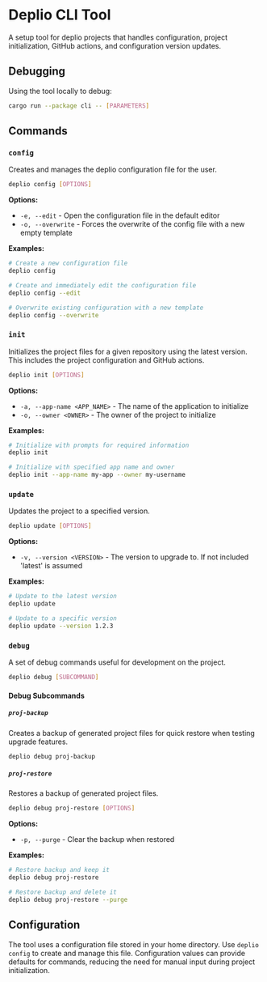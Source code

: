 # Deplio CLI Tool

A setup tool for deplio projects that handles configuration, project initialization, GitHub actions, and configuration version updates.

## Debugging

Using the tool locally to debug:

```bash
cargo run --package cli -- [PARAMETERS]
```

## Commands

### `config`

Creates and manages the deplio configuration file for the user.

```bash
deplio config [OPTIONS]
```

**Options:**
- `-e, --edit` - Open the configuration file in the default editor
- `-o, --overwrite` - Forces the overwrite of the config file with a new empty template

**Examples:**
```bash
# Create a new configuration file
deplio config

# Create and immediately edit the configuration file
deplio config --edit

# Overwrite existing configuration with a new template
deplio config --overwrite
```

### `init`

Initializes the project files for a given repository using the latest version. This includes the project configuration and GitHub actions.

```bash
deplio init [OPTIONS]
```

**Options:**
- `-a, --app-name <APP_NAME>` - The name of the application to initialize
- `-o, --owner <OWNER>` - The owner of the project to initialize

**Examples:**
```bash
# Initialize with prompts for required information
deplio init

# Initialize with specified app name and owner
deplio init --app-name my-app --owner my-username
```

### `update`

Updates the project to a specified version.

```bash
deplio update [OPTIONS]
```

**Options:**
- `-v, --version <VERSION>` - The version to upgrade to. If not included 'latest' is assumed

**Examples:**
```bash
# Update to the latest version
deplio update

# Update to a specific version
deplio update --version 1.2.3
```

### `debug`

A set of debug commands useful for development on the project.

```bash
deplio debug [SUBCOMMAND]
```

#### Debug Subcommands

##### `proj-backup`

Creates a backup of generated project files for quick restore when testing upgrade features.

```bash
deplio debug proj-backup
```

##### `proj-restore`

Restores a backup of generated project files.

```bash
deplio debug proj-restore [OPTIONS]
```

**Options:**
- `-p, --purge` - Clear the backup when restored

**Examples:**
```bash
# Restore backup and keep it
deplio debug proj-restore

# Restore backup and delete it
deplio debug proj-restore --purge
```

## Configuration

The tool uses a configuration file stored in your home directory. Use `deplio config` to create and manage this file. Configuration values can provide defaults for commands, reducing the need for manual input during project initialization.

